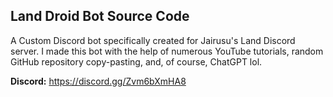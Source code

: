 ## Land Droid Bot Source Code

A Custom Discord bot specifically created for Jairusu's Land Discord server. I made this bot with the help of numerous YouTube tutorials, random GitHub repository copy-pasting, and, of course, ChatGPT lol.

**Discord:** https://discord.gg/Zvm6bXmHA8